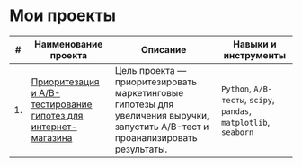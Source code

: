 # Мои проекты

| #    | Наименование проекта                | Описание                                                     | Навыки и инструменты                                                         |
| ---- | ------------------------------------------------------------ | ------------------------------------------------------------ | ------------------------------------------------------------ |
| 1.   | [Приоритезация и A/B-тестирование гипотез для интернет-магазина](https://github.com/aaallexandr/My-Projects/tree/main/project_online-store#%D0%BF%D1%80%D0%B8%D0%BE%D1%80%D0%B8%D1%82%D0%B5%D0%B7%D0%B0%D1%86%D0%B8%D1%8F-%D0%B8-ab-%D1%82%D0%B5%D1%81%D1%82%D0%B8%D1%80%D0%BE%D0%B2%D0%B0%D0%BD%D0%B8%D0%B5-%D0%B3%D0%B8%D0%BF%D0%BE%D1%82%D0%B5%D0%B7-%D0%B4%D0%BB%D1%8F-%D0%B8%D0%BD%D1%82%D0%B5%D1%80%D0%BD%D0%B5%D1%82-%D0%BC%D0%B0%D0%B3%D0%B0%D0%B7%D0%B8%D0%BD%D0%B0) | Цель проекта — приоритезировать маркетинговые гипотезы для увеличения выручки, запустить A/B-тест и проанализировать результаты. | `Python`, `A/B-тесты`, `scipy`, `pandas`, `matplotlib`, `seaborn`|
